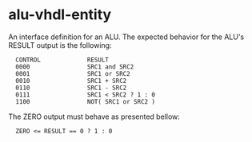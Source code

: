 # alu-vhdl-entity

An interface definition for an ALU. The expected behavior for the ALU's RESULT output is the following:

      CONTROL             RESULT
      0000                SRC1 and SRC2 
      0001                SRC1 or SRC2
      0010                SRC1 + SRC2
      0110                SRC1 - SRC2
      0111                SRC1 < SRC2 ? 1 : 0
      1100                NOT( SRC1 or SRC2 )

The ZERO output must behave as presented bellow:

      ZERO <= RESULT == 0 ? 1 : 0
